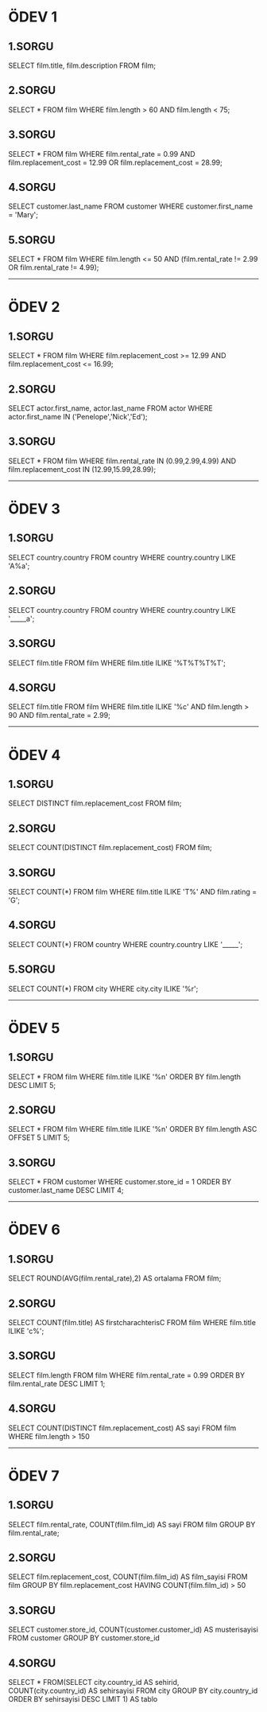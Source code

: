 # ÖDEV 1
## 1.SORGU

SELECT film.title, film.description FROM film;

## 2.SORGU

SELECT * FROM film
WHERE film.length > 60 AND film.length < 75;

## 3.SORGU

SELECT * FROM film
WHERE film.rental_rate = 0.99 AND film.replacement_cost = 12.99 OR film.replacement_cost = 28.99;

## 4.SORGU

SELECT customer.last_name FROM customer
WHERE customer.first_name = 'Mary';

## 5.SORGU

SELECT * FROM film
WHERE film.length <= 50 AND (film.rental_rate != 2.99 OR film.rental_rate != 4.99);

---------------------------------------------------------------------------------------
# ÖDEV 2
## 1.SORGU

SELECT * FROM film
WHERE film.replacement_cost >= 12.99 AND film.replacement_cost <= 16.99;

## 2.SORGU

SELECT actor.first_name, actor.last_name FROM actor
WHERE actor.first_name IN ('Penelope','Nick','Ed');

## 3.SORGU

SELECT * FROM film
WHERE film.rental_rate IN (0.99,2.99,4.99) AND film.replacement_cost IN (12.99,15.99,28.99);

---------------------------------------------------------------------------------------
# ÖDEV 3 
## 1.SORGU

SELECT country.country FROM country
WHERE country.country LIKE 'A%a';

## 2.SORGU

SELECT country.country FROM country
WHERE country.country LIKE '_____a';

## 3.SORGU

SELECT film.title FROM film
WHERE film.title ILIKE '%T%T%T%T';

## 4.SORGU

SELECT film.title FROM film
WHERE film.title ILIKE '%c' AND film.length > 90 AND film.rental_rate = 2.99;

--------------------------------------------------------------------------------------------------------
# ÖDEV 4
## 1.SORGU

SELECT DISTINCT film.replacement_cost FROM film;

## 2.SORGU

SELECT COUNT(DISTINCT film.replacement_cost) FROM film;

## 3.SORGU

SELECT COUNT(*) FROM film
WHERE film.title ILIKE 'T%' AND film.rating = 'G';

## 4.SORGU

SELECT COUNT(*) FROM country
WHERE country.country LIKE '_____';

## 5.SORGU

SELECT COUNT(*) FROM city
WHERE city.city ILIKE '%r';


--------------------------------------------------------------------------------------------------------
# ÖDEV 5
## 1.SORGU

SELECT * FROM film
WHERE film.title ILIKE '%n'
ORDER BY film.length DESC
LIMIT 5;

## 2.SORGU

SELECT * FROM film
WHERE film.title ILIKE '%n'
ORDER BY film.length ASC
OFFSET 5
LIMIT 5;

## 3.SORGU

SELECT * FROM customer
WHERE customer.store_id = 1
ORDER BY customer.last_name DESC
LIMIT 4;


--------------------------------------------------------------------------------------------------------
# ÖDEV 6
## 1.SORGU

SELECT ROUND(AVG(film.rental_rate),2) AS ortalama 
FROM film;

## 2.SORGU

SELECT COUNT(film.title) AS firstcharachterisC FROM film
WHERE film.title ILIKE 'c%';

## 3.SORGU

SELECT film.length FROM film
WHERE film.rental_rate = 0.99
ORDER BY film.rental_rate DESC
LIMIT 1;

## 4.SORGU

SELECT COUNT(DISTINCT film.replacement_cost) AS sayi FROM film
WHERE film.length > 150

--------------------------------------------------------------------------------------------------------
# ÖDEV 7
## 1.SORGU

SELECT film.rental_rate, COUNT(film.film_id) AS sayi FROM film
GROUP BY film.rental_rate;

## 2.SORGU

SELECT film.replacement_cost, COUNT(film.film_id) AS film_sayisi FROM film
GROUP BY film.replacement_cost
HAVING COUNT(film.film_id) > 50

## 3.SORGU

SELECT customer.store_id, COUNT(customer.customer_id) AS musterisayisi
FROM customer
GROUP BY customer.store_id

## 4.SORGU

SELECT *
FROM(SELECT city.country_id AS sehirid, COUNT(city.country_id) AS sehirsayisi
FROM city
GROUP BY city.country_id ORDER BY sehirsayisi DESC LIMIT 1) AS tablo

